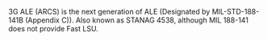 3G ALE (ARCS) is the next generation of ALE (Designated by MIL-STD-188-141B (Appendix C)). Also known as STANAG 4538, although MIL 188-141 does not provide Fast LSU.